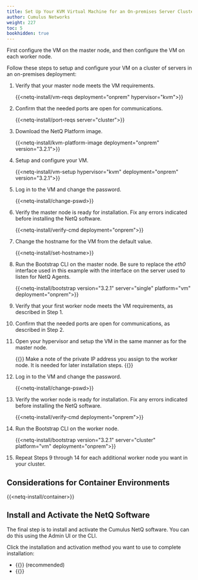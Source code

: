 ```yaml
---
title: Set Up Your KVM Virtual Machine for an On-premises Server Cluster
author: Cumulus Networks
weight: 227
toc: 5
bookhidden: true
---
```

First configure the VM on the master node, and then configure the VM on each worker node.

Follow these steps to setup and configure your VM on a cluster of servers in an on-premises deployment:

1. Verify that your master node meets the VM requirements.

    {{<netq-install/vm-reqs deployment="onprem" hypervisor="kvm">}}

2. Confirm that the needed ports are open for communications.

    {{<netq-install/port-reqs server="cluster">}}

3. Download the NetQ Platform image.

    {{<netq-install/kvm-platform-image deployment="onprem" version="3.2.1">}}

4. Setup and configure your VM.

    {{<netq-install/vm-setup hypervisor="kvm" deployment="onprem" version="3.2.1">}}

5. Log in to the VM and change the password.

    {{<netq-install/change-pswd>}}

6. Verify the master node is ready for installation. Fix any errors indicated before installing the NetQ software.

    {{<netq-install/verify-cmd deployment="onprem">}}

7. Change the hostname for the VM from the default value.

    {{<netq-install/set-hostname>}}

8. Run the Bootstrap CLI on the master node. Be sure to replace the *eth0* interface used in this example with the interface on the server used to listen for NetQ Agents.

    {{<netq-install/bootstrap version="3.2.1" server="single" platform="vm" deployment="onprem">}}

9. Verify that your first worker node meets the VM requirements, as described in Step 1.

10. Confirm that the needed ports are open for communications, as described in Step 2.

11. Open your hypervisor and setup the VM in the same manner as for the master node.

    {{<notice note>}}
Make a note of the private IP address you assign to the worker node. It is needed for later installation steps.
    {{</notice>}}

12. Log in to the VM and change the password.

    {{<netq-install/change-pswd>}}

13. Verify the worker node is ready for installation. Fix any errors indicated before installing the NetQ software.

    {{<netq-install/verify-cmd deployment="onprem">}}

14. Run the Bootstrap CLI on the worker node.

    {{<netq-install/bootstrap version="3.2.1" server="cluster" platform="vm" deployment="onprem">}}

15. Repeat Steps 9 through 14 for each additional worker node you want in your cluster.

## Considerations for Container Environments

{{<netq-install/container>}}

## Install and Activate the NetQ Software

The final step is to install and activate the Cumulus NetQ software. You can do this using the Admin UI or the CLI.

Click the installation and activation method you want to use to complete installation:

- {{<link title="Install NetQ Using the Admin UI" text="Use the Admin UI">}} (recommended)
- {{<link title="Install NetQ Using the CLI" text="Use the CLI">}}
